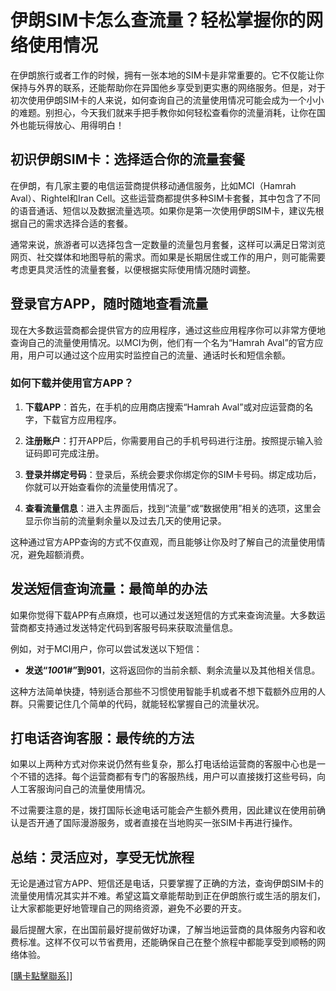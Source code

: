 # 伊朗SIM卡怎么查流量？轻松掌握你的网络使用情况

在伊朗旅行或者工作的时候，拥有一张本地的SIM卡是非常重要的。它不仅能让你保持与外界的联系，还能帮助你在异国他乡享受到更实惠的网络服务。但是，对于初次使用伊朗SIM卡的人来说，如何查询自己的流量使用情况可能会成为一个小小的难题。别担心，今天我们就来手把手教你如何轻松查看你的流量消耗，让你在国外也能玩得放心、用得明白！

## 初识伊朗SIM卡：选择适合你的流量套餐

在伊朗，有几家主要的电信运营商提供移动通信服务，比如MCI（Hamrah Aval）、Rightel和Iran Cell。这些运营商都提供多种SIM卡套餐，其中包含了不同的语音通话、短信以及数据流量选项。如果你是第一次使用伊朗SIM卡，建议先根据自己的需求选择合适的套餐。

通常来说，旅游者可以选择包含一定数量的流量包月套餐，这样可以满足日常浏览网页、社交媒体和地图导航的需求。而如果是长期居住或工作的用户，则可能需要考虑更具灵活性的流量套餐，以便根据实际使用情况随时调整。

## 登录官方APP，随时随地查看流量

现在大多数运营商都会提供官方的应用程序，通过这些应用程序你可以非常方便地查询自己的流量使用情况。以MCI为例，他们有一个名为“Hamrah Aval”的官方应用，用户可以通过这个应用实时监控自己的流量、通话时长和短信余额。

### 如何下载并使用官方APP？

1. **下载APP**：首先，在手机的应用商店搜索“Hamrah Aval”或对应运营商的名字，下载官方应用程序。
   
2. **注册账户**：打开APP后，你需要用自己的手机号码进行注册。按照提示输入验证码即可完成注册。

3. **登录并绑定号码**：登录后，系统会要求你绑定你的SIM卡号码。绑定成功后，你就可以开始查看你的流量使用情况了。

4. **查看流量信息**：进入主界面后，找到“流量”或“数据使用”相关的选项，这里会显示你当前的流量剩余量以及过去几天的使用记录。

这种通过官方APP查询的方式不仅直观，而且能够让你及时了解自己的流量使用情况，避免超额消费。

## 发送短信查询流量：最简单的办法

如果你觉得下载APP有点麻烦，也可以通过发送短信的方式来查询流量。大多数运营商都支持通过发送特定代码到客服号码来获取流量信息。

例如，对于MCI用户，你可以尝试发送以下短信：

- **发送“*100*1#”到901**，这将返回你的当前余额、剩余流量以及其他相关信息。

这种方法简单快捷，特别适合那些不习惯使用智能手机或者不想下载额外应用的人群。只需要记住几个简单的代码，就能轻松掌握自己的流量状况。

## 打电话咨询客服：最传统的方法

如果以上两种方式对你来说仍然有些复杂，那么打电话给运营商的客服中心也是一个不错的选择。每个运营商都有专门的客服热线，用户可以直接拨打这些号码，向人工客服询问自己的流量使用情况。

不过需要注意的是，拨打国际长途电话可能会产生额外费用，因此建议在使用前确认是否开通了国际漫游服务，或者直接在当地购买一张SIM卡再进行操作。

## 总结：灵活应对，享受无忧旅程

无论是通过官方APP、短信还是电话，只要掌握了正确的方法，查询伊朗SIM卡的流量使用情况其实并不难。希望这篇文章能帮助到正在伊朗旅行或生活的朋友们，让大家都能更好地管理自己的网络资源，避免不必要的开支。

最后提醒大家，在出国前最好提前做好功课，了解当地运营商的具体服务内容和收费标准。这样不仅可以节省费用，还能确保自己在整个旅程中都能享受到顺畅的网络体验。

[[購卡點擊聯系](https://t.me/s/esim1088)]]